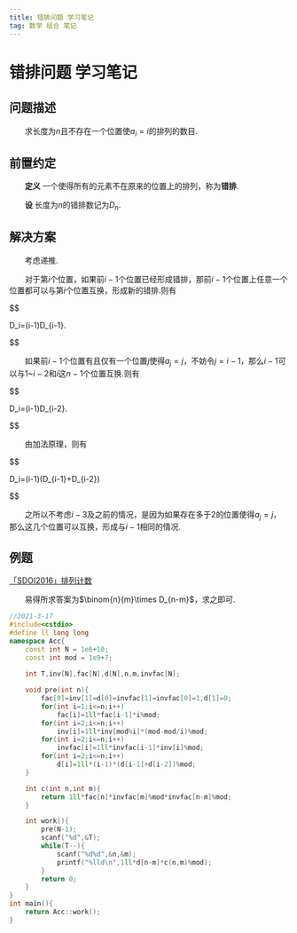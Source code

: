 ```yaml
---
title: 错排问题 学习笔记
tag: 数学 组合 笔记
---
```

# 错排问题 学习笔记

## 问题描述

　　求长度为$n$且不存在一个位置使$a_i=i$的排列的数目.

## 前置约定

　　**定义** 一个使得所有的元素不在原来的位置上的排列，称为**错排**.

　　**设** 长度为$n$的错排数记为$D_n$.


## 解决方案

　　考虑递推.

　　对于第$i$个位置，如果前$i-1$个位置已经形成错排，那前$i-1$个位置上任意一个位置都可以与第$i$个位置互换，形成新的错排.则有

$$

D_i=(i-1)D_{i-1}.

$$

　　如果前$i-1$个位置有且仅有一个位置$j$使得$a_j=j$，不妨令$j=i-1$，那么$i-1$可以与$1$~$i-2$和$i$这$n-1$个位置互换.则有

$$

D_i=(i-1)D_{i-2}.

$$

　　由加法原理，则有

$$

D_i=(i-1)(D_{i-1}+D_{i-2})

$$

　　之所以不考虑$i-3$及之前的情况，是因为如果存在多于$2$的位置使得$a_j=j$，那么这几个位置可以互换，形成与$i-1$相同的情况.

## 例题

[「SDOI2016」排列计数](https://loj.ac/p/2034)

　　易得所求答案为$\binom{n}{m}\times D_{n-m}$，求之即可.

```cpp
//2021-3-17
#include<cstdio>
#define ll long long
namespace Acc{
	const int N = 1e6+10;
	const int mod = 1e9+7;
	
	int T,inv[N],fac[N],d[N],n,m,invfac[N];

	void pre(int n){
		fac[0]=inv[1]=d[0]=invfac[1]=invfac[0]=1,d[1]=0;
		for(int i=1;i<=n;i++) 
			fac[i]=1ll*fac[i-1]*i%mod;
		for(int i=2;i<=n;i++) 
			inv[i]=1ll*inv[mod%i]*(mod-mod/i)%mod;
		for(int i=2;i<=n;i++)
			invfac[i]=1ll*invfac[i-1]*inv[i]%mod;
		for(int i=2;i<=n;i++) 
			d[i]=1ll*(i-1)*(d[i-1]+d[i-2])%mod;
	}

	int c(int n,int m){
		return 1ll*fac[n]*invfac[m]%mod*invfac[n-m]%mod;
	}

	int work(){
		pre(N-1);
		scanf("%d",&T);
		while(T--){
			scanf("%d%d",&n,&m);
			printf("%lld\n",1ll*d[n-m]*c(n,m)%mod);
		}
		return 0;
	}
}
int main(){
	return Acc::work();
}

```